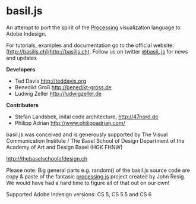 basil.js
========

An attempt to port the spirit of the [Processing](http://processing.org/) visualization language to Adobe Indesign.

For tutorials, examples and documentation go to the official website: [http://basiljs.ch](http://basiljs.ch). Follow us on twitter [@basil_js](https://twitter.com/basil_js) for news and updates

**Developers**
- Ted Davis http://teddavis.org
- Benedikt Groß http://benedikt-gross.de
- Ludwig Zeller http://ludwigzeller.de

**Contributers**
- Stefan Landsbek, inital code architecture, http://47nord.de
- Philipp Adrian http://www.philippadrian.com/

basil.js was conceived and is generously supported by
The Visual Communication Institute / The Basel School of Design
Department of the Academy of Art and Design Basel (HGK FHNW)

http://thebaselschoolofdesign.ch

Please note: Big general parts e.g. random() of the basil.js source code are copy & paste
of the fantasic [processing.js](http://processingjs.org) project created by John Resig. We would have had a hard time
to figure all of that out on our own!

Supported Adobe Indesign versions: CS 5, CS 5.5 and CS 6